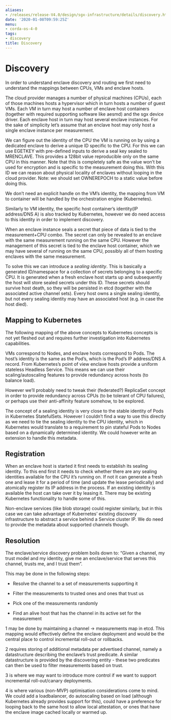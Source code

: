 ```yaml
---
aliases:
- /releases/release-V4.0/design/sgx-infrastructure/details/discovery.html
date: '2020-01-08T09:59:25Z'
menu:
- corda-os-4-0
tags:
- discovery
title: Discovery
---
```



# Discovery

In order to understand enclave discovery and routing we first need to understand the mappings between CPUs, VMs and
            enclave hosts.

The cloud provider manages a number of physical machines (CPUs), each of those machines hosts a hypervisor which in
            turn hosts a number of guest VMs. Each VM in turn may host a number of enclave host containers (together with required
            supporting software like aesmd) and the sgx device driver. Each enclave host in turn may host several enclave instances.
            For the sake of simplicity let’s assume that an enclave host may only host a single enclave instance per measurement.

We can figure out the identity of the CPU the VM is running on by using a dedicated enclave to derive a unique ID
            specific to the CPU. For this we can use EGETKEY with pre-defined inputs to derive a seal key sealed to MRENCLAVE. This
            provides a 128bit value reproducible only on the same CPU in this manner. Note that this is completely safe as the
            value won’t be used for encryption and is specific to the measurement doing this. With this ID we can reason about
            physical locality of enclaves without looping in the cloud provider.
            Note: we should set OWNEREPOCH to a static value before doing this.

We don’t need an explicit handle on the VM’s identity, the mapping from VM to container will be handled by the
            orchestration engine (Kubernetes).

Similarly to VM identity, the specific host container’s identity(IP address/DNS A) is also tracked by Kubernetes,
            however we do need access to this identity in order to implement discovery.

When an enclave instance seals a secret that piece of data is tied to the measurement+CPU combo. The secret can only be
            revealed to an enclave with the same measurement running on the same CPU. However the management of this secret is
            tied to the enclave host container, which we may have several of running on the same CPU, possibly all of them hosting
            enclaves with the same measurement.

To solve this we can introduce a *sealing identity*. This is basically a generated ID/namespace for a collection of
            secrets belonging to a specific CPU. It is generated when a fresh enclave host starts up and subsequently the host will
            store sealed secrets under this ID. These secrets should survive host death, so they will be persisted in etcd (together
            with the associated active channel sets). Every host owns a single sealing identity, but not every sealing identity may
            have an associated host (e.g. in case the host died).


## Mapping to Kubernetes

The following mapping of the above concepts to Kubernetes concepts is not yet fleshed out and requires further
                investigation into Kubernetes capabilities.

VMs correspond to Nodes, and enclave hosts correspond to Pods. The host’s identity is the same as the Pod’s, which is
                the Pod’s IP address/DNS A record. From Kubernetes’s point of view enclave hosts provide a uniform stateless Headless
                Service. This means we can use their scaling/autoscaling features to  provide redundancy across hosts (to balance load).

However we’ll probably need to tweak their (federated?) ReplicaSet concept in order to provide redundancy across CPUs
                (to be tolerant of CPU failures), or perhaps use their anti-affinity feature somehow, to be explored.

The concept of a sealing identity is very close to the stable identity of Pods in Kubernetes StatefulSets. However I
                couldn’t find a way to use this directly as we need to tie the sealing identity to the CPU identity, which in Kubernetes
                would translate to a requirement to pin stateful Pods to Nodes based on a dynamically determined identity. We could
                however write an extension to handle this metadata.


## Registration

When an enclave host is started it first needs to establish its sealing identity. To this end first it needs to check
                whether there are any sealing identities available for the CPU it’s running on. If not it can generate a fresh one and
                lease it for a period of time (and update the lease periodically) and atomically register its IP address in the process.
                If an existing identity is available the host can take over it by leasing it. There may be existing Kubernetes
                functionality to handle some of this.

Non-enclave services (like blob storage) could register similarly, but in this case we can take advantage of Kubernetes’
                existing discovery infrastructure to abstract a service behind a Service cluster IP. We do need to provide the metadata
                about supported channels though.


## Resolution

The enclave/service discovery problem boils down to:
                “Given a channel, my trust model and my identity, give me an enclave/service that serves this channel, trusts me, and I
                trust them”.

This may be done in the following steps:


* Resolve the channel to a set of measurements supporting it


* Filter the measurements to trusted ones and ones that trust us


* Pick one of the measurements randomly


* Find an alive host that has the channel in its active set for the measurement


1 may be done by maintaining a channel -> measurements map in etcd. This mapping would effectively define the enclave
                deployment and would be the central place to control incremental roll-out or rollbacks.

2 requires storing of additional metadata per advertised channel, namely a datastructure describing the enclave’s trust
                predicate. A similar datastructure is provided by the discovering entity - these two predicates can then be used to
                filter measurements based on trust.

3 is where we may want to introduce more control if we want to support incremental roll-out/canary deployments.

4 is where various (non-MVP) optimisation considerations come to mind. We could add a loadbalancer, do autoscaling based
                on load (although Kubernetes already provides support for this), could have a preference for looping back to the same
                host to allow local attestation, or ones that have the enclave image cached locally or warmed up.


